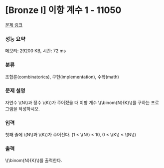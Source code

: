 # [Bronze I] 이항 계수 1 - 11050 

[문제 링크](https://www.acmicpc.net/problem/11050) 

### 성능 요약

메모리: 29200 KB, 시간: 72 ms

### 분류

조합론(combinatorics), 구현(implementation), 수학(math)

### 문제 설명

<p>자연수 \(N\)과 정수 \(K\)가 주어졌을 때 이항 계수 \(\binom{N}{K}\)를 구하는 프로그램을 작성하시오.</p>

### 입력 

 <p>첫째 줄에 \(N\)과 \(K\)가 주어진다. (1 ≤ \(N\) ≤ 10, 0 ≤ \(K\) ≤ \(N\))</p>

### 출력 

 <p> \(\binom{N}{K}\)를 출력한다.</p>

